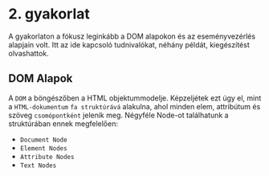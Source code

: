 # 2. gyakorlat

A gyakorlaton a fókusz leginkább a DOM alapokon és az eseményvezérlés alapjain volt. Itt az ide kapcsoló tudnivalókat, néhány példát, kiegészítést olvashattok.

## DOM Alapok

A `DOM` a böngészőben a HTML objektummodelje. Képzeljétek ezt úgy el, mint a `HTML-dokumentum` `fa struktúrává` alakulna, ahol minden elem, attribútum és szöveg `csomópontként` jelenik meg. Négyféle Node-ot találhatunk a struktúrában ennek megfelelően:

- `Document Node`
- `Element Nodes`
- `Attribute Nodes`
- `Text Nodes`
